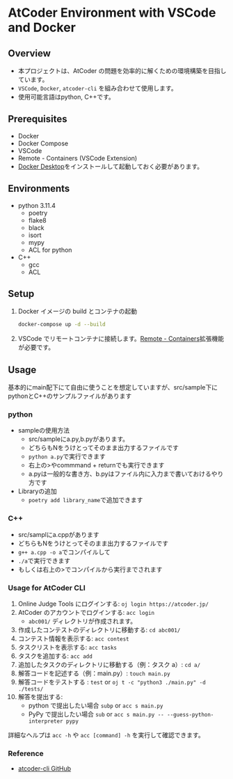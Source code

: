 # AtCoder Environment with VSCode and Docker

## Overview

- 本プロジェクトは、AtCoder の問題を効率的に解くための環境構築を目指しています。
- `VSCode`, `Docker`, `atcoder-cli` を組み合わせて使用します。
- 使用可能言語はpython, C++です。

## Prerequisites

- Docker
- Docker Compose
- VSCode
- Remote - Containers (VSCode Extension)
- [Docker Desktop](https://www.docker.com/products/docker-desktop)をインストールして起動しておく必要があります。

## Environments

- python 3.11.4
  - poetry
  - flake8
  - black
  - isort
  - mypy
  - ACL for python
- C++
  - gcc
  - ACL

## Setup

1. Docker イメージの build とコンテナの起動

   ```bash
   docker-compose up -d --build
   ```

2. VSCode でリモートコンテナに接続します。[Remote - Containers](https://marketplace.visualstudio.com/items?itemName=ms-vscode-remote.remote-containers)拡張機能が必要です。

## Usage
基本的にmain配下にて自由に使うことを想定していますが、src/sample下にpythonとC++のサンプルファイルがあります

### python
- sampleの使用方法
  - src/sampleにa.py,b.pyがあります。
  - どちらもNをうけとってそのまま出力するファイルです
  - `python a.py`で実行できます
  - 右上の>やcommmand + returnでも実行できます
  - a.pyは一般的な書き方、b.pyはファイル内に入力まで書いておけるやり方です
- Libraryの追加
  - `poetry add library_name`で追加できます

### C++
- src/samplにa.cppがあります
- どちらもNをうけとってそのまま出力するファイルです
- `g++ a.cpp -o a`でコンパイルして
- `./a`で実行できます
- もしくは右上の>でコンパイルから実行までされます


### Usage for AtCoder CLI

1. Online Judge Tools にログインする: `oj login https://atcoder.jp/`
2. AtCoder のアカウントでログインする: `acc login`
   - `abc001/` ディレクトリが作成されます。
3. 作成したコンテストのディレクトリに移動する: `cd abc001/`
4. コンテスト情報を表示する: `acc contest`
5. タスクリストを表示する: `acc tasks`
6. タスクを追加する: `acc add`
7. 追加したタスクのディレクトリに移動する（例：タスク a）: `cd a/`
8. 解答コードを記述する（例：main.py）: `touch main.py`
9. 解答コードをテストする : `test` or `oj t -c "python3 ./main.py" -d ./tests/`
10. 解答を提出する:
    - python で提出したい場合 `subp` or `acc s main.py`
    - PyPy で提出したい場合 `sub` or `acc s main.py -- --guess-python-interpreter pypy`

詳細なヘルプは `acc -h` や `acc [command] -h` を実行して確認できます。

### Reference
- [atcoder-cli GitHub](https://github.com/Tatamo/atcoder-cli)
